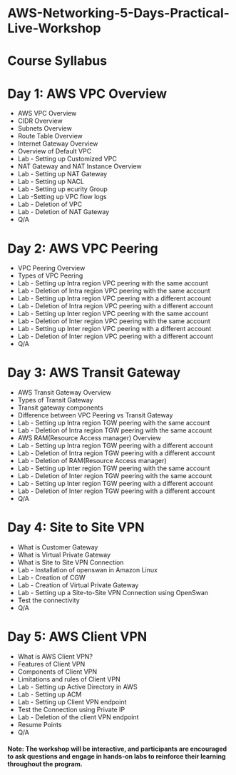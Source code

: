 # AWS-Networking-5-Days-Practical-Live-Workshop


# Course Syllabus
# Day 1: AWS VPC Overview
+  AWS VPC Overview
+  CIDR Overview
+  Subnets Overview
+  Route Table Overview
+  Internet Gateway Overview
+  Overview of Default VPC
+  Lab - Setting up Customized VPC
+  NAT Gateway and NAT Instance Overview
+  Lab - Setting up NAT Gateway
+  Lab - Setting up NACL
+  Lab - Setting up ecurity Group
+  Lab -Setting up VPC flow logs
+  Lab - Deletion of VPC
+  Lab - Deletion of NAT Gateway
+  Q/A

# Day 2: AWS VPC Peering
+  VPC Peering Overview
+  Types of VPC Peering
+  Lab - Setting up Intra region VPC peering with the same account
+  Lab - Deletion of Intra region VPC peering with the same account
+  Lab - Setting up Intra region VPC peering with a different account
+  Lab - Deletion of Intra region VPC peering with a different account
+  Lab - Setting up Inter region VPC peering with the same account
+  Lab - Deletion of Inter region VPC peering with the same account
+  Lab - Setting up Inter region VPC peering with a different account
+  Lab - Deletion of Inter region VPC peering with a different account
+  Q/A

# Day 3: AWS Transit Gateway

+  AWS Transit Gateway Overview
+  Types of Transit Gateway
+  Transit gateway components
+  Difference between VPC Peering vs Transit Gateway
+  Lab - Setting up Intra region TGW peering with the same account
+  Lab - Deletion of Intra region TGW peering with the same account
+  AWS RAM(Resource Access manager) Overview
+  Lab - Setting up Intra region TGW peering with a different account
+  Lab - Deletion of Intra region TGW peering with a different account
+  Lab - Deletion of RAM(Resource Access manager)
+  Lab - Setting up Inter region TGW peering with the same account
+  Lab - Deletion of Inter region TGW peering with the same account
+  Lab - Setting up Inter region TGW peering with a different account
+  Lab - Deletion of Inter region TGW peering with a different account
+  Q/A

# Day 4: Site to Site VPN

+  What is Customer Gateway
+  What is Virtual Private Gateway
+  What is Site to Site VPN Connection
+  Lab - Installation of openswan in Amazon Linux
+  Lab - Creation of CGW
+  Lab - Creation of Virtual Private Gateway
+  Lab - Setting up a Site-to-Site VPN Connection using OpenSwan
+  Test the connectivity
+  Q/A

# Day 5: AWS Client VPN

+  What is AWS Client VPN?
+  Features of Client VPN
+  Components of Client VPN
+  Limitations and rules of Client VPN
+  Lab - Setting up Active Directory in AWS
+  Lab - Setting up ACM
+  Lab - Setting up Client VPN endpoint
+  Test the Connection using Private IP
+  Lab - Deletion of the client VPN endpoint
+  Resume Points
+  Q/A

#### Note: The workshop will be interactive, and participants are encouraged to ask questions and engage in hands-on labs to reinforce their learning throughout the program.

